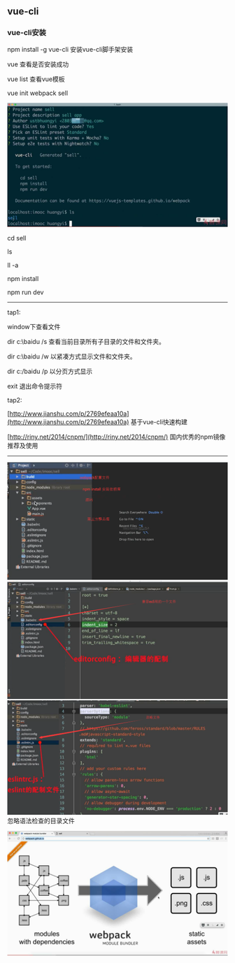 ## vue-cli

### vue-cli安装

npm install -g vue-cli  安装vue-cli脚手架安装

vue 查看是否安装成功

vue list 查看vue模板

vue init webpack sell

![](/assets/import9.png)

cd sell

ls

ll -a

npm install

npm run dev

---

tap1:

window下查看文件

dir c:\baidu /s  查看当前目录所有子目录的文件和文件夹。

dir c:\baidu /w 以紧凑方式显示文件和文件夹。

dir c:/baidu /p 以分页方式显示

exit 退出命令提示符

tap2:

[http://www.jianshu.com/p/2769efeaa10a](http://www.jianshu.com/p/2769efeaa10a) 基于vue-cli快速构建

[http://riny.net/2014/cnpm/](http://riny.net/2014/cnpm/) 国内优秀的npm镜像推荐及使用

---

![](/assets/impor8t.png)![](/assets/import10.png)![](/assets/import11.png)忽略语法检查的目录文件

![](/assets/import14.png)



